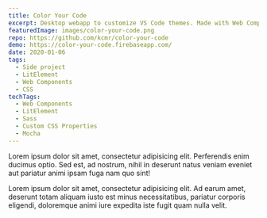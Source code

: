 ```yaml
---
title: Color Your Code
excerpt: Desktop webapp to customize VS Code themes. Made with Web Components.
featuredImage: images/color-your-code.png
repo: https://github.com/kcmr/color-your-code
demo: https://color-your-code.firebaseapp.com/
date: 2020-01-06
tags:
  - Side project
  - LitElement
  - Web Components
  - CSS
techTags:
  - Web Components
  - LitElement
  - Sass
  - Custom CSS Properties
  - Mocha
---
```


Lorem ipsum dolor sit amet, consectetur adipisicing elit. Perferendis enim ducimus optio. Sed est, ad nostrum, nihil in deserunt natus veniam eveniet aut pariatur animi ipsam fuga nam quo sint!

Lorem ipsum dolor sit amet, consectetur adipisicing elit. Ad earum amet, deserunt totam aliquam iusto est minus necessitatibus, pariatur corporis eligendi, doloremque animi iure expedita iste fugit quam nulla velit.

